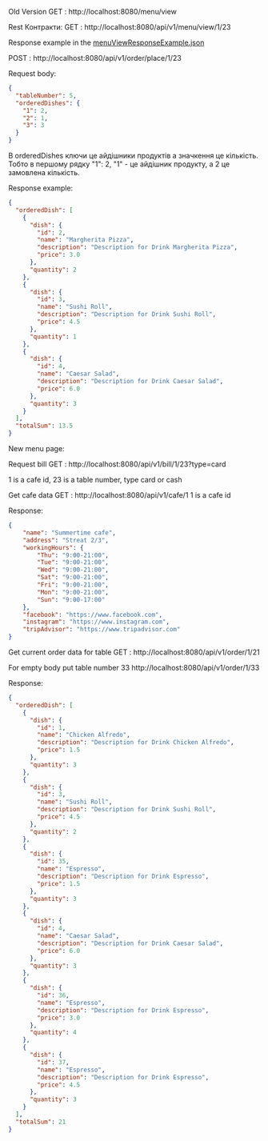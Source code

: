 Old Version
GET
: http://localhost:8080/menu/view

Rest Контракти:
GET
: http://localhost:8080/api/v1/menu/view/1/23

Response example in the [menuViewResponseExample.json](menuViewResponseExample.json)

POST
: http://localhost:8080/api/v1/order/place/1/23

Request body:

```json
{
  "tableNumber": 5,
  "orderedDishes": {
    "1": 2,
    "2": 1,
    "3": 3
  }
}
```
В orderedDishes ключи це айдішники продуктів а значкення це кількість.
Тобто в першому рядку "1": 2, "1" - це айдішник продукту, а 2 це замовлена кількість.

Response example:
```json
{
  "orderedDish": [
    {
      "dish": {
        "id": 2,
        "name": "Margherita Pizza",
        "description": "Description for Drink Margherita Pizza",
        "price": 3.0
      },
      "quantity": 2
    },
    {
      "dish": {
        "id": 3,
        "name": "Sushi Roll",
        "description": "Description for Drink Sushi Roll",
        "price": 4.5
      },
      "quantity": 1
    },
    {
      "dish": {
        "id": 4,
        "name": "Caesar Salad",
        "description": "Description for Drink Caesar Salad",
        "price": 6.0
      },
      "quantity": 3
    }
  ],
  "totalSum": 13.5
}
```

New menu page:

Request bill
GET
: http://localhost:8080/api/v1/bill/1/23?type=card

1 is a cafe id, 23 is a table number, type card or cash

Get cafe data
GET
: http://localhost:8080/api/v1/cafe/1
1 is a cafe id

Response:

```json
{
    "name": "Summertime cafe",
    "address": "Streat 2/3",
    "workingHours": {
        "Thu": "9:00-21:00",
        "Tue": "9:00-21:00",
        "Wed": "9:00-21:00",
        "Sat": "9:00-21:00",
        "Fri": "9:00-21:00",
        "Mon": "9:00-21:00",
        "Sun": "9:00-17:00"
    },
    "facebook": "https://www.facebook.com",
    "instagram": "https://www.instagram.com",
    "tripAdvisor": "https://www.tripadvisor.com"
}
```

Get current order data for table
GET
: http://localhost:8080/api/v1/order/1/21

For empty body put table number 33 http://localhost:8080/api/v1/order/1/33

Response:

```json
{
  "orderedDish": [
    {
      "dish": {
        "id": 1,
        "name": "Chicken Alfredo",
        "description": "Description for Drink Chicken Alfredo",
        "price": 1.5
      },
      "quantity": 3
    },
    {
      "dish": {
        "id": 3,
        "name": "Sushi Roll",
        "description": "Description for Drink Sushi Roll",
        "price": 4.5
      },
      "quantity": 2
    },
    {
      "dish": {
        "id": 35,
        "name": "Espresso",
        "description": "Description for Drink Espresso",
        "price": 1.5
      },
      "quantity": 3
    },
    {
      "dish": {
        "id": 4,
        "name": "Caesar Salad",
        "description": "Description for Drink Caesar Salad",
        "price": 6.0
      },
      "quantity": 3
    },
    {
      "dish": {
        "id": 36,
        "name": "Espresso",
        "description": "Description for Drink Espresso",
        "price": 3.0
      },
      "quantity": 4
    },
    {
      "dish": {
        "id": 37,
        "name": "Espresso",
        "description": "Description for Drink Espresso",
        "price": 4.5
      },
      "quantity": 3
    }
  ],
  "totalSum": 21
}
```